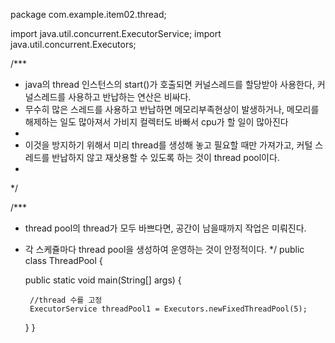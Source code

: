package com.example.item02.thread;

import java.util.concurrent.ExecutorService;
import java.util.concurrent.Executors;

/***
 * java의 thread 인스턴스의 start()가 호출되면 커널스레드를 할당받아 사용한다, 커널스레드를 사용하고 반납하는 연산은 비싸다.
 * 무수히 많은 스레드를 사용하고 반납하면 메모리부족현상이 발생하거나, 메모리를 해제하는 일도 많아져서 가비지 컬렉터도 바빠서 cpu가 할 일이 많아진다
 *
 * 이것을 방지하기 위해서 미리 thread를 생성해 놓고 필요할 때만 가져가고, 커털 스레드를 반납하지 않고 재삿용할 수 있도록 하는 것이 thread pool이다.
 *
 */

/***
 * thread pool의 thread가 모두 바쁘다면, 공간이 남을때까지 작업은 미뤄진다.
 * 각 스케쥴마다 thread pool을 생성하여 운영하는 것이 안정적이다.
 */
public class ThreadPool {

    public static void main(String[] args) {

        //thread 수를 고정
        ExecutorService threadPool1 = Executors.newFixedThreadPool(5);
    }
}
